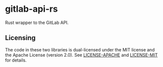 # gitlab-api-rs

Rust wrapper to the GitLab API.



## Licensing

The code in these two libraries is dual-licensed under the MIT license and the
Apache License (version 2.0). See [LICENSE-APACHE](./LICENSE-APACHE) and [LICENSE-MIT](./LICENSE-MIT) for details.
